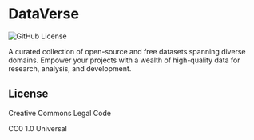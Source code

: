 # DataVerse

![GitHub License](https://img.shields.io/github/license/sivakumar-mahalingam/DataVerse)

A curated collection of open-source and free datasets spanning diverse domains. Empower your projects with a wealth of high-quality data for research, analysis, and development.

## License

Creative Commons Legal Code

CC0 1.0 Universal
